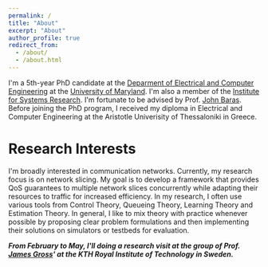 ```yaml
---
permalink: /
title: "About"
excerpt: "About"
author_profile: true
redirect_from: 
  - /about/
  - /about.html
---
```


I'm a 5th-year PhD candidate at the [Deparment of Electrical and Computer Engineering](https://ece.umd.edu/) at the [University of Maryland](https://umd.edu/). I'm also a member of the [Institute for Systems Research](https://isr.umd.edu/). I'm fortunate to be advised by Prof. [John Baras](https://ece.umd.edu/clark/faculty/357/John-S-Baras). Before joining the PhD program, I received my diploma in Electrical and Computer Engineering  at the Aristotle Univerisity of Thessaloniki in Greece.

# Research Interests

I'm broadly interested in communication networks. Currently, my research focus is on network slicing. My goal is to develop a framework that provides QoS guarantees to multiple network slices concurrently while adapting their resources to traffic for increased efficiency. In my research, I often use various tools from Control Theory, Queueing Theory, Learning Theory and Estimation Theory. In general, I like to mix theory with practice whenever possible by proposing clear problem formulations and then implementing their solutions on simulators or testbeds for evaluation. 

***From February to May, I'll doing a research visit at the group of Prof. [James Gross](https://www.jamesgross.org/)' at the KTH Royal Institute of Technology in Sweden.***

